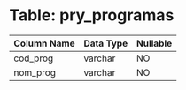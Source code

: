 # Table: pry_programas

| Column Name | Data Type | Nullable |
|-------------|-----------|----------|
| cod_prog | varchar | NO |
| nom_prog | varchar | NO |
